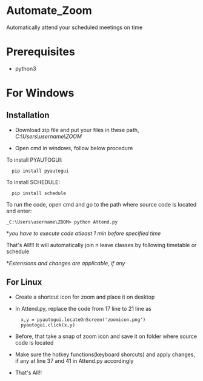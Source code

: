 # Automate_Zoom
Automatically attend your scheduled meetings on time

# Prerequisites
* python3
# For Windows
## Installation
* Download zip file and put your files in these path,
    _C:\Users\username\ZOOM_
    
* Open cmd in windows, follow below procedure

To install PYAUTOGUI:

      pip install pyautogui

To install SCHEDULE:

      pip install schedule
      
To run the code, open cmd and go to the path where source code is located and enter:

    _C:\Users\username\ZOOM> python Attend.py
    
*_you have to execute code atleast 1 min before specified time_

That's All!!!
It will automatically join n leave classes by following timetable or schedule

*_Extensions and changes are applicable, if any_

## For Linux

* Create a shortcut icon for zoom and place it on desktop
* In Attend.py, replace the code from 17 line to 21 line as

        x,y = pyautogui.locateOnScreen('zoomicon.png')
	    pyautogui.click(x,y)
       
* Before, that take a snap of zoom icon and save it on folder where source code is located
* Make sure the hotkey functions(keyboard shorcuts) and apply changes, if any at line 37 and 41 in Attend.py accordingly
* That's All!!
